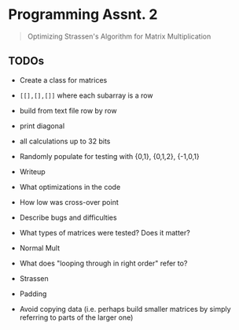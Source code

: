 # Programming Assnt. 2

> Optimizing Strassen's Algorithm for Matrix Multiplication

## TODOs

* Create a class for matrices
 * `[[],[],[]]` where each subarray is a row
 * build from text file row by row
 * print diagonal
 * all calculations up to 32 bits
 * Randomly populate for testing with {0,1}, {0,1,2}, {-1,0,1}

* Writeup
 * What optimizations in the code
 * How low was cross-over point
 * Describe bugs and difficulties
 * What types of matrices were tested? Does it matter?

* Normal Mult
 * What does "looping through in right order" refer to?

* Strassen
 * Padding
 * Avoid copying data (i.e. perhaps build smaller matrices by simply referring to parts of the larger one)
